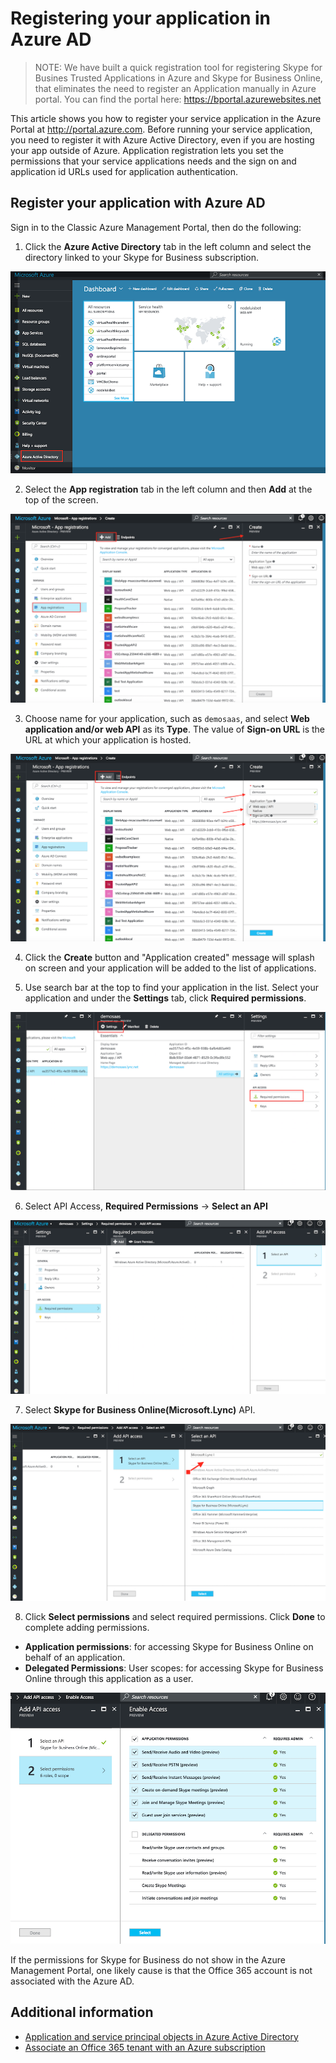 # Registering your application in Azure AD

>NOTE: We have built a quick registration tool for registering Skype for Busines Trusted Applications in Azure and Skype for Business Online, that eliminates the need to register an Application manually in Azure portal.  You can find the portal here: https://bportal.azurewebsites.net

This article shows you how to register your service application in the Azure Portal at http://portal.azure.com. Before running your service application, you need to register it with Azure Active Directory, even if you are hosting your app outside of Azure. Application registration lets you set the permissions that 
your service applications needs and the sign on and application id URLs used for application authentication.

## Register your application with Azure AD

Sign in to the Classic Azure Management Portal, then do the following:

1. Click the **Azure Active Directory** tab in the left column and select the directory linked to your Skype for Business subscription.
 
 ![alt text](images/RegistrationInAzureActiveDirectoryAppRegistrationActiveDirectory.png "image")

2. Select the **App registration** tab in the left column and then **Add** at the top of the screen.

 ![alt text](images/RegistrationInAzureActiveDirectoryAppRegistrationImage.png "image") 

3. Choose name for your application, such as `demosaas`, and select **Web application and/or web API** as its **Type**. The value of **Sign-on URL** is the URL at which your application is hosted. 

 ![alt text](images/RegistrationInAzureActiveDirectoryCreateAppImage.png "image") 

4. Click the **Create** button and "Application created" message will splash on screen and your application will be added to the list of applications. 

5. Use search bar at the top to find your application in the list. Select your application and under the **Settings** tab, click **Required permissions**.
  
 ![alt text](images/RegistrationInAzureActiveDirectoryRequestPermissionsAppImage.png "image") 
 
6. Select API Access, **Required Permissions** -> **Select an API**

 ![alt text](images/RegistrationInAzureActiveDirectoryRequestPermissionsSelectAPIAppImage.png "image") 

7. Select **Skype for Business Online(Microsoft.Lync)**  API.

 ![alt text](images/RegistrationInAzureActiveDirectoryimageSelectSFBOnlineAPIImage.png "image") 
 
8. Click **Select permissions** and select required permissions. Click **Done** to complete adding permissions. 
  - **Application permissions**: for accessing Skype for Business Online on behalf of an application. 
  - **Delegated Permissions**:  User scopes: for accessing Skype for Business Online through this application as a user.
 
 ![alt text](images/RegistrationInAzureActiveDirectorySelectPermissionsAppImage.png "image") 
  
If the permissions for Skype for Business do not show in the Azure Management Portal, one likely cause is that the Office 365 account is not associated with the Azure AD.

## Additional information

- [Application and service principal objects in Azure Active Directory](https://azure.microsoft.com/en-us/documentation/articles/active-directory-application-objects/)
- [Associate an Office 365 tenant with an Azure subscription](https://docs.microsoft.com/en-us/azure/billing-add-office-365-tenant-to-azure-subscription) 